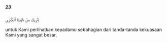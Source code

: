 ##### 23

<span class="ayah">لِنُرِيَكَ مِنْ ءَايَٰتِنَا ٱلْكُبْرَى</span>

<span class="ayah_translation">untuk Kami perlihatkan kepadamu sebahagian dari tanda-tanda kekuasaan Kami yang sangat besar,</span>

